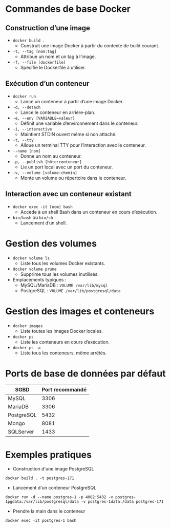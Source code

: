 # Commandes de base Docker

## Construction d’une image

- `docker build .`
  - Construit une image Docker à partir du contexte de build courant.
- `-t, --tag [nom:tag]`
  - Attribue un nom et un tag à l’image.
- `-f, --file [dockerfile]`
  - Spécifie le Dockerfile à utiliser.

## Exécution d’un conteneur

- `docker run`
  - Lance un conteneur à partir d’une image Docker.
- `-d, --detach`
  - Lance le conteneur en arrière-plan.
- `-e, --env [VARIABLE=valeur]`
  - Définit une variable d’environnement dans le conteneur.
- `-i, --interactive`
  - Maintient STDIN ouvert même si non attaché.
- `-t, --tty`
  - Alloue un terminal TTY pour l’interaction avec le conteneur.
- `--name [nom]`
  - Donne un nom au conteneur.
- `-p, --publish [hôte:conteneur]`
  - Lie un port local avec un port du conteneur.
- `-v, --volume [volume:chemin]`
  - Monte un volume ou répertoire dans le conteneur.

## Interaction avec un conteneur existant

- `docker exec -it [nom] bash`
  - Accède à un shell Bash dans un conteneur en cours d’exécution.
- `bin/bash` ou `bin/sh`
  - Lancement d’un shell.

# Gestion des volumes

- `docker volume ls`
  - Liste tous les volumes Docker existants.
- `docker volume prune`
  - Supprime tous les volumes inutilisés.
- Emplacements typiques :
  - MySQL/MariaDB : `VOLUME /var/lib/mysql`
  - PostgreSQL : `VOLUME /var/lib/postgresql/data`

# Gestion des images et conteneurs

- `docker images`
  - Liste toutes les images Docker locales.
- `docker ps`
  - Liste les conteneurs en cours d’exécution.
- `docker ps -a`
  - Liste tous les conteneurs, même arrêtés.

# Ports de base de données par défaut

| SGBD       | Port recommandé |
|------------|----------------|
| MySQL      | 3306           |
| MariaDB    | 3306           |
| PostgreSQL | 5432           |
| Mongo      | 8081           |
| SQLServer  | 1433           |


# Exemples pratiques

- Construction d'une image PostgreSQL

`docker build . -t postgres-171`
- Lancement d'un conteneur PostgreSQL

`docker run -d --name postgres-1 -p 4002:5432 -v postgres-1pgdata:/var/lib/postgresql/data -v postgres-1data:/data postgres-171`
- Prendre la main dans le conteneur

`docker exec -it postgres-1 bash`